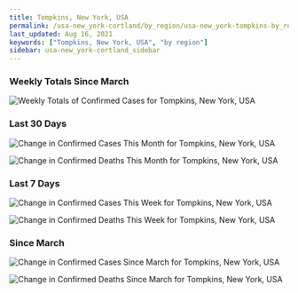 ```yaml
---
title: Tompkins, New York, USA
permalink: /usa-new_york-cortland/by_region/usa-new_york-tompkins-by_region.html
last_updated: Aug 16, 2021
keywords: ["Tompkins, New York, USA", "by region"]
sidebar: usa-new_york-cortland_sidebar
---
```


<h3>Weekly Totals Since March</h3>

![Weekly Totals of Confirmed Cases for Tompkins, New York, USA](/covid_tracker/images/graphs/usa-new_york-tompkins-weekly_totals_graph.png)

<h3>Last 30 Days</h3>

![Change in Confirmed Cases This Month for Tompkins, New York, USA](/covid_tracker/images/graphs/usa-new_york-tompkins-delta_confirmed-30_days_graph.png)

![Change in Confirmed Deaths This Month for Tompkins, New York, USA](/covid_tracker/images/graphs/usa-new_york-tompkins-delta_deaths-30_days_graph.png)

<h3>Last 7 Days</h3>

![Change in Confirmed Cases This Week for Tompkins, New York, USA](/covid_tracker/images/graphs/usa-new_york-tompkins-delta_confirmed-7_days_graph.png)

![Change in Confirmed Deaths This Week for Tompkins, New York, USA](/covid_tracker/images/graphs/usa-new_york-tompkins-delta_deaths-7_days_graph.png)

<h3>Since March</h3>

![Change in Confirmed Cases Since March for Tompkins, New York, USA](/covid_tracker/images/graphs/usa-new_york-tompkins-delta_confirmed-since_march_graph.png)

![Change in Confirmed Deaths Since March for Tompkins, New York, USA](/covid_tracker/images/graphs/usa-new_york-tompkins-delta_deaths-since_march_graph.png)
